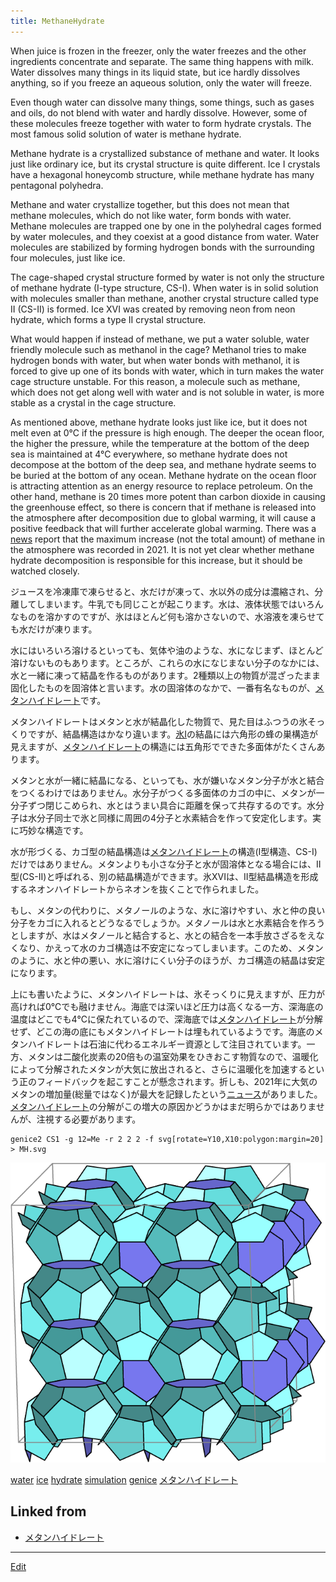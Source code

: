 ```yaml
---
title: MethaneHydrate
---
```

When juice is frozen in the freezer, only the water freezes and the other ingredients concentrate and separate. The same thing happens with milk. Water dissolves many things in its liquid state, but ice hardly dissolves anything, so if you freeze an aqueous solution, only the water will freeze.

Even though water can dissolve many things, some things, such as gases and oils, do not blend with water and hardly dissolve. However, some of these molecules freeze together with water to form hydrate crystals. The most famous solid solution of water is methane hydrate.

Methane hydrate is a crystallized substance of methane and water. It looks just like ordinary ice, but its crystal structure is quite different. Ice I crystals have a hexagonal honeycomb structure, while methane hydrate has many pentagonal polyhedra.

Methane and water crystallize together, but this does not mean that methane molecules, which do not like water, form bonds with water. Methane molecules are trapped one by one in the polyhedral cages formed by water molecules, and they coexist at a good distance from water. Water molecules are stabilized by forming hydrogen bonds with the surrounding four molecules, just like ice.

The cage-shaped crystal structure formed by water is not only the structure of methane hydrate (I-type structure, CS-I). When water is in solid solution with molecules smaller than methane, another crystal structure called type II (CS-II) is formed. Ice XVI was created by removing neon from neon hydrate, which forms a type II crystal structure.

What would happen if instead of methane, we put a water soluble, water friendly molecule such as methanol in the cage? Methanol tries to make hydrogen bonds with water, but when water bonds with methanol, it is forced to give up one of its bonds with water, which in turn makes the water cage structure unstable. For this reason, a molecule such as methane, which does not get along well with water and is not soluble in water, is more stable as a crystal in the cage structure.

As mentioned above, methane hydrate looks just like ice, but it does not melt even at 0°C if the pressure is high enough. The deeper the ocean floor, the higher the pressure, while the temperature at the bottom of the deep sea is maintained at 4°C everywhere, so methane hydrate does not decompose at the bottom of the deep sea, and methane hydrate seems to be buried at the bottom of any ocean. Methane hydrate on the ocean floor is attracting attention as an energy resource to replace petroleum. On the other hand, methane is 20 times more potent than carbon dioxide in causing the greenhouse effect, so there is concern that if methane is released into the atmosphere after decomposition due to global warming, it will cause a positive feedback that will further accelerate global warming. There was a [news](http://www.env.go.jp/press/110696.html) report that the maximum increase (not the total amount) of methane in the atmosphere was recorded in 2021. It is not yet clear whether methane hydrate decomposition is responsible for this increase, but it should be watched closely.

ジュースを冷凍庫で凍らせると、水だけが凍って、水以外の成分は濃縮され、分離してしまいます。牛乳でも同じことが起こります。水は、液体状態ではいろんなものを溶かすのですが、氷はほとんど何も溶かさないので、水溶液を凍らせても水だけが凍ります。

水にはいろいろ溶けるといっても、気体や油のような、水になじまず、ほとんど溶けないものもあります。ところが、これらの水になじまない分子のなかには、水と一緒に凍って結晶を作るものがあります。2種類以上の物質が混ざったまま固化したものを固溶体と言います。水の固溶体のなかで、一番有名なものが、[メタンハイドレート](/メタンハイドレート)です。

メタンハイドレートはメタンと水が結晶化した物質で、見た目はふつうの氷そっくりですが、結晶構造はかなり違います。[氷I](/氷I)の結晶には六角形の蜂の巣構造が見えますが、[メタンハイドレート](/メタンハイドレート)の構造には五角形でできた多面体がたくさんあります。

メタンと水が一緒に結晶になる、といっても、水が嫌いなメタン分子が水と結合をつくるわけではありません。水分子がつくる多面体のカゴの中に、メタンが一分子ずつ閉じこめられ、水とはうまい具合に距離を保って共存するのです。水分子は水分子同士で氷と同様に周囲の4分子と水素結合を作って安定化します。実に巧妙な構造です。

水が形づくる、カゴ型の結晶構造は[メタンハイドレート](/メタンハイドレート)の構造(I型構造、CS-I)だけではありません。メタンよりも小さな分子と水が固溶体となる場合には、II型(CS-II)と呼ばれる、別の結晶構造ができます。氷XVIは、II型結晶構造を形成するネオンハイドレートからネオンを抜くことで作られました。

もし、メタンの代わりに、メタノールのような、水に溶けやすい、水と仲の良い分子をカゴに入れるとどうなるでしょうか。メタノールは水と水素結合を作ろうとしますが、水はメタノールと結合すると、水との結合を一本手放さざるをえなくなり、かえって水のカゴ構造は不安定になってしまいます。このため、メタンのように、水と仲の悪い、水に溶けにくい分子のほうが、カゴ構造の結晶は安定になります。

上にも書いたように、メタンハイドレートは、氷そっくりに見えますが、圧力が高ければ0℃でも融けません。海底では深いほど圧力は高くなる一方、深海底の温度はどこでも4℃に保たれているので、深海底では[メタンハイドレート](/メタンハイドレート)が分解せず、どこの海の底にもメタンハイドレートは埋もれているようです。海底のメタンハイドレートは石油に代わるエネルギー資源として注目されています。一方、メタンは二酸化炭素の20倍もの温室効果をひきおこす物質なので、温暖化によって分解されたメタンが大気に放出されると、さらに温暖化を加速するという正のフィードバックを起こすことが懸念されます。折しも、2021年に大気のメタンの増加量(総量ではなく)が最大を記録したという[ニュース](http://www.env.go.jp/press/110696.html)がありました。[メタンハイドレート](/メタンハイドレート)の分解がこの増大の原因かどうかはまだ明らかではありませんが、注視する必要があります。

```shell
genice2 CS1 -g 12=Me -r 2 2 2 -f svg[rotate=Y10,X10:polygon:margin=20] > MH.svg
```
![Methane Hydrate](/img/MH.png)

[water](/water) [ice](/ice) [hydrate](/hydrate) [simulation](/simulation) [genice](/genice) [メタンハイドレート](/メタンハイドレート)


## Linked from

* [メタンハイドレート](/メタンハイドレート)


----

[Edit](https://github.com/vitroid/vitroid.github.io/edit/master/MD/MethaneHydrate.md)

